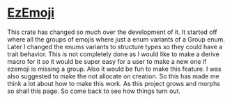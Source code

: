 # [EzEmoji](https://crates.io/crates/ezemoji)

This crate has changed so much over the development of it.  It started off where all the groups of emojis where just a enum variants of a Group enum.
Later I changed the enums variants to structure types so they could have a trait behavior.  This is not completely done as I would like to make a
derive macro for it so it would be super easy for a user to make a new one if ezemoji is missing a group. Also it would be fun to make this feature.
I was also suggested to make the not allocate on creation.  So this has made me think a lot about how to make this work.  As this project grows and morphs
so shall this page.  So come back to see how things turn out.

